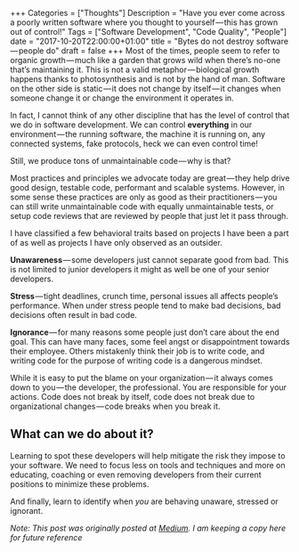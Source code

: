 +++
Categories = ["Thoughts"]
Description = "Have you ever come across a poorly written software where you thought to yourself — this has grown out of control!"
Tags = ["Software Development", "Code Quality", "People"]
date = "2017-10-20T22:00:00+01:00"
title = "Bytes do not destroy software — people do"
draft = false
+++
Most of the times, people seem to refer to organic growth — much like a garden that grows wild when there’s no-one that’s maintaining it. This is not a valid metaphor — biological growth happens thanks to photosynthesis and is not by the hand of man. Software on the other side is static — it does not change by itself — it changes when someone change it or change the environment it operates in.

In fact, I cannot think of any other discipline that has the level of control that we do in software development. We can control **everything** in our environment — the running software, the machine it is running on, any connected systems, fake protocols, heck we can even control time!

Still, we produce tons of unmaintainable code — why is that?

Most practices and principles we advocate today are great — they help drive good design, testable code, performant and scalable systems. However, in some sense these practices are only as good as their practitioners — you can still write unmaintainable code with equally unmaintainable tests, or setup code reviews that are reviewed by people that just let it pass through.

I have classified a few behavioral traits based on projects I have been a part of as well as projects I have only observed as an outsider.

**Unawareness** — some developers just cannot separate good from bad. This is not limited to junior developers it might as well be one of your senior developers.

**Stress** — tight deadlines, crunch time, personal issues all affects people’s performance. When under stress people tend to make bad decisions, bad decisions often result in bad code.

**Ignorance** — for many reasons some people just don’t care about the end goal. This can have many faces, some feel angst or disappointment towards their employee. Others mistakenly think their job is to write code, and writing code for the purpose of writing code is a dangerous mindset.

While it is easy to put the blame on your organization — it always comes down to you — the developer, the professional. You are responsible for your actions. Code does not break by itself, code does not break due to organizational changes — code breaks when you break it.

## What can we do about it?

Learning to spot these developers will help mitigate the risk they impose to your software. We need to focus less on tools and techniques and more on educating, coaching or even removing developers from their current positions to minimize these problems.

And finally, learn to identify when _you_ are behaving unaware, stressed or ignorant.

_Note: This post was originally posted at [Medium](https://medium.com/@markuseliasson/bytes-does-not-destroy-software-people-do-7e74d491f8c9). I am keeping a copy here for future reference_